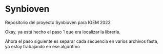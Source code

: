 # Synbioven
Repositorio del proyecto Synbioven para IGEM 2022

Okay, ya está hecho el paso 1 que era localizar la librería.

Ahora el paso siguiente es separar cada secuencia en varios archivos fasta, ya estoy trabajando en ese algoritmo

